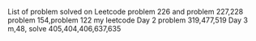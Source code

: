 List of problem solved on Leetcode
problem 226 and problem 227,228
problem 154,problem 122
my leetcode
Day 2
problem 319,477,519
Day 3 m,48,
solve 405,404,406,637,635
 
